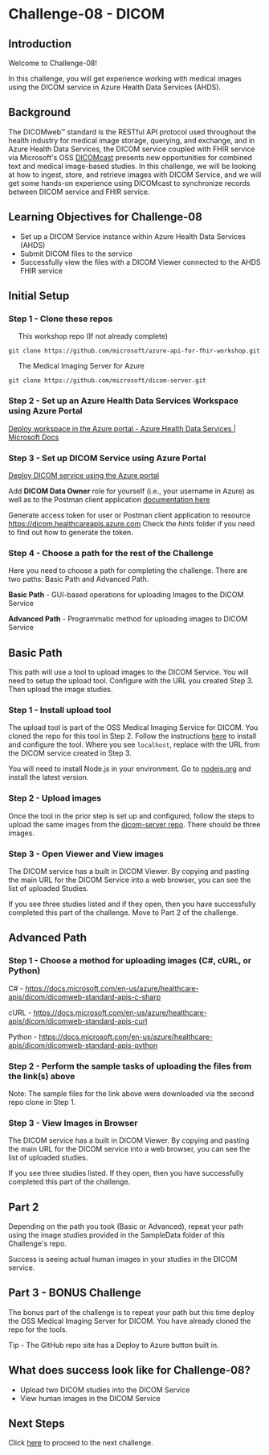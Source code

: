# Challenge-08 - DICOM

## Introduction

Welcome to Challenge-08!

In this challenge, you will get experience working with medical images using the DICOM service in Azure Health Data Services (AHDS). 

## Background

The DICOMweb™ standard is the RESTful API protocol used throughout the health industry for medical image storage, querying, and exchange, and in Azure Health Data Services, the DICOM service coupled with FHIR service via Microsoft's OSS [DICOMcast](https://docs.microsoft.com/en-us/azure/healthcare-apis/dicom/dicom-cast-overview) presents new opportunities for combined text and medical image-based studies. In this challenge, we will be looking at how to ingest, store, and retrieve images with DICOM Service, and we will get some hands-on experience using DICOMcast to synchronize records between DICOM service and FHIR service. 

## Learning Objectives for Challenge-08

- Set up a DICOM Service instance within Azure Health Data Services (AHDS)
- Submit DICOM files to the service
- Successfully view the files with a DICOM Viewer connected to the AHDS FHIR service

## Initial Setup

### Step 1 - Clone these repos

&nbsp;&nbsp;&nbsp;&nbsp; This workshop repo (If not already complete)

```azurecli
git clone https://github.com/microsoft/azure-api-for-fhir-workshop.git
```

&nbsp;&nbsp;&nbsp;&nbsp; The Medical Imaging Server for Azure

```azurecli
git clone https://github.com/microsoft/dicom-server.git
```


### Step 2 - Set up an Azure Health Data Services Workspace using Azure Portal
 
 [Deploy workspace in the Azure portal - Azure Health Data Services | Microsoft Docs](https://docs.microsoft.com/en-us/azure/healthcare-apis/healthcare-apis-quickstart)


### Step 3 - Set up DICOM Service using Azure Portal

[Deploy DICOM service using the Azure portal](https://docs.microsoft.com/en-us/azure/healthcare-apis/dicom/deploy-dicom-services-in-azure)

Add **DICOM Data Owner** role for yourself (i.e., your username in Azure) as well as to the Postman client application [documentation here](https://docs.microsoft.com/en-us/azure/healthcare-apis/configure-azure-rbac#assign-roles-for-the-dicom-service)

Generate access token for user or Postman client application to resource https://dicom.healthcareapis.azure.com Check the *hints* folder if you need to find out how to generate the token.

### Step 4 - Choose a path for the rest of the Challenge

Here you need to choose a path for completing the challenge. There are two paths:
Basic Path and Advanced Path.

**Basic Path** - GUI-based operations for uploading Images to the DICOM Service

**Advanced Path** - Programmatic method for uploading images to DICOM Service

## Basic Path

This path will use a tool to upload images to the DICOM Service. You will need to setup the upload tool. Configure with the URL you created Step 3. Then upload the image studies.

### Step 1 - Install upload tool

The upload tool is part of the OSS Medical Imaging Service for DICOM. You cloned the repo for this tool in Step 2. Follow the instructions [here](https://github.com/microsoft/dicom-server/tree/main/tools/dicom-web-electron) to install and configure the tool. Where you see `localhost`, replace with the URL from the DICOM service created in Step 3.

You will need to install Node.js in your environment. Go to [nodejs.org](https://nodejs.org/) and install the latest version.

### Step 2 - Upload images

Once the tool in the prior step is set up and configured, follow the steps to upload the same images from the [dicom-server repo](https://github.com/microsoft/dicom-server/tree/main/docs/dcms). There should be three images.

### Step 3 - Open Viewer and View images

The DICOM service has a built in DICOM Viewer. By copying and pasting the main URL for the DICOM Service into a web browser, you can see the list of uploaded Studies.

If you see three studies listed and if they open, then you have successfully completed this part of the challenge. Move to Part 2 of the challenge.

## Advanced Path

### Step 1 - Choose a method for uploading images (C#, cURL, or Python)

C# - https://docs.microsoft.com/en-us/azure/healthcare-apis/dicom/dicomweb-standard-apis-c-sharp

cURL - https://docs.microsoft.com/en-us/azure/healthcare-apis/dicom/dicomweb-standard-apis-curl

Python - https://docs.microsoft.com/en-us/azure/healthcare-apis/dicom/dicomweb-standard-apis-python

### Step 2 - Perform the sample tasks of uploading the files from the link(s) above

Note: The sample files for the link above were downloaded via the second repo clone in Step 1. 

### Step 3 - View Images in Browser

The DICOM service has a built in DICOM Viewer. By copying and pasting the main URL for the DICOM service into a web browser, you can see the list of uploaded studies.

If you see three studies listed. If they open, then you have successfully completed this part of the challenge.

## Part 2

Depending on the path you took (Basic or Advanced), repeat your path using the image studies provided in the SampleData folder of this Challenge's repo.

Success is seeing actual human images in your studies in the DICOM service.

## Part 3 - BONUS Challenge

The bonus part of the challenge is to repeat your path but this time deploy the OSS Medical Imaging Server for DICOM. You have already cloned the repo for the tools.

Tip - The GitHub repo site has a Deploy to Azure button built in.

## What does success look like for Challenge-08?
+ Upload two DICOM studies into the DICOM Service
+ View human images in the DICOM Service

## Next Steps

Click [here](<../Challenge-09 - IoT Connector for FHIR/Readme.md>) to proceed to the next challenge.
